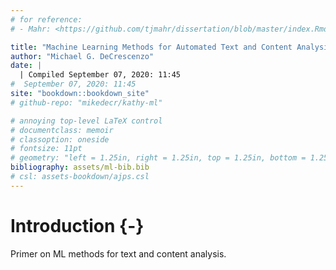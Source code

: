 ```yaml
---
# for reference:
# - Mahr: <https://github.com/tjmahr/dissertation/blob/master/index.Rmd>

title: "Machine Learning Methods for Automated Text and Content Analysis"
author: "Michael G. DeCrescenzo"
date: |
  | Compiled September 07, 2020: 11:45
#  September 07, 2020: 11:45 
site: "bookdown::bookdown_site"
# github-repo: "mikedecr/kathy-ml"

# annoying top-level LaTeX control
# documentclass: memoir
# classoption: oneside
# fontsize: 11pt
# geometry: "left = 1.25in, right = 1.25in, top = 1.25in, bottom = 1.25in"
bibliography: assets/ml-bib.bib
# csl: assets-bookdown/ajps.csl
---
```



# Introduction {-}


Primer on ML methods for text and content analysis.

<!-- The `topics/` folder contains notes on a number of important subjects, including general overviews of machine learning as a statistical approach, sentiment analysis, topic models, and other models for understanding text and speech. -->
















